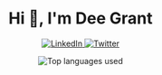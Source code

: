 <h1 align="center">Hi 👋, I'm Dee Grant</h1>

<p align="center">
    <a href="https://www.linkedin.com/in/dee-grant">
        <img src="https://img.shields.io/badge/LinkedIn--_?style=social&logo=linkedin" alt="LinkedIn" />
    </a>
    <a href="https://twitter.com/_DeeGrant">
        <img src="https://img.shields.io/twitter/follow/_DeeGrant?style=social" alt="Twitter" />
    </a>
</p>

<p align="center">
    <img src="https://github-readme-stats-deegrant.vercel.app/api/top-langs/?username=DeeGrant&langs_count=10&size_weight=0.5&count_weight=0.5&layout=compact" alt="Top languages used" />
</p>
